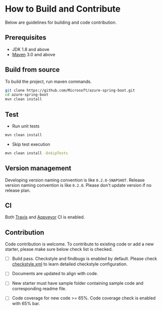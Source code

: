 # How to Build and Contribute
Below are guidelines for building and code contribution.

## Prerequisites
- JDK 1.8 and above
- [Maven](http://maven.apache.org/) 3.0 and above

## Build from source
To build the project, run maven commands.

```bash
git clone https://github.com/Microsoft/azure-spring-boot.git 
cd azure-spring-boot
mvn clean install
```

## Test

- Run unit tests
```bash
mvn clean install
```

- Skip test execution
```bash
mvn clean install -DskipTests
```

## Version management
Developing version naming convention is like `0.2.0-SNAPSHOT`. Release version naming convention is like `0.2.0`. Please don't update version if no release plan. 

## CI
Both [Travis](https://travis-ci.org/Microsoft/azure-spring-boot) and [Appveyor](https://ci.appveyor.com/project/yungez/azure-spring-boot) CI is enabled.

## Contribution
Code contribution is welcome. To contribute to existing code or add a new starter, please make sure below check list is checked.
- [ ] Build pass. Checkstyle and findbugs is enabled by default. Please check [checkstyle.xml](config/checkstyle.xml) to learn detailed checkstyle configuration.
- [ ] Documents are updated to align with code.
- [ ] New starter must have sample folder containing sample code and corresponding readme file.
- [ ] Code coverage for new code >= 65%. Code coverage check is enabled with 65% bar.

